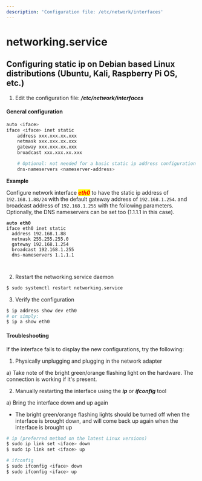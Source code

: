 ```yaml
---
description: 'Configuration file: /etc/network/interfaces'
---
```


# networking.service

## Configuring static ip on Debian based Linux distributions (Ubuntu, Kali, Raspberry Pi OS, etc.)

1. Edit the configuration file: _**/etc/network/interfaces**_&#x20;

#### General configuration

```bash
auto <iface>
iface <iface> inet static
    address xxx.xxx.xx.xxx
    netmask xxx.xxx.xx.xxx
    gateway xxx.xxx.xx.xxx
    broadcast xxx.xxx.xx.xxx

    # Optional: not needed for a basic static ip address configuration
    dns-nameservers <nameserver-address>
```

**Example**&#x20;

Configure network interface _<mark style="color:red;">**eth0**</mark>_ to have the static ip address of `192.168.1.88/24` with the default gateway address of `192.168.1.254`. and broadcast address of `192.168.1.255` with the following parameters. Optionally, the DNS nameservers can be set too (1.1.1.1 in this case).

<pre class="language-shell"><code class="lang-shell"><strong>auto eth0
</strong>iface eth0 inet static
  address 192.168.1.88
  netmask 255.255.255.0
  gateway 192.168.1.254
  broadcast 192.168.1.255
  dns-nameservers 1.1.1.1
  

</code></pre>

2. Restart the networking.service daemon

```bash
$ sudo systemctl restart networking.service
```

3. Verify the configuration

```bash
$ ip address show dev eth0
# or simply:
$ ip a show eth0
```



#### Troubleshooting

If the interface fails to display the new configurations, try the following:

1. Physically unplugging and plugging in the network adapter

a) Take note of the bright green/orange flashing light on the hardware. The connection is working if it's present.



2. Manually restarting the interface using the _**ip**_ or _**ifconfig**_ tool

a) Bring the interface down and up again

* The bright green/orange flashing lights should be turned off when the interface is brought down, and will come back up again when the interface is brought up

```bash
# ip (preferred method on the latest Linux versions)
$ sudo ip link set <iface> down
$ sudo ip link set <iface> up

# ifconfig 
$ sudo ifconfig <iface> down
$ sudo ifconfig <iface> up
```
